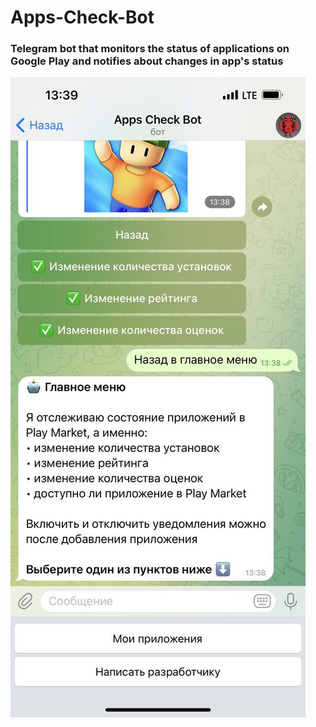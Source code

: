 # Apps-Check-Bot

### Telegram bot that monitors the status of applications on Google Play and notifies about changes in app's status


![](https://github.com/kichutov/Apps-Check-Bot/blob/main/screen.jpg)
